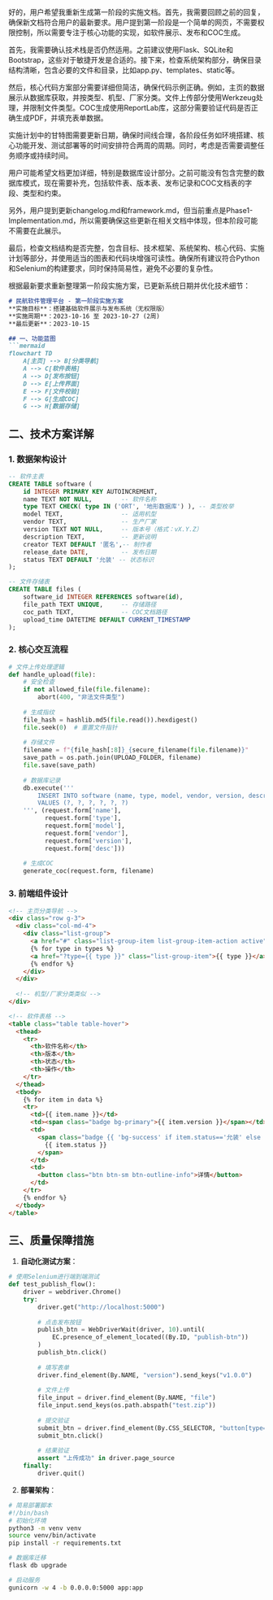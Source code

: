 <think>
好的，用户希望我重新生成第一阶段的实施文档。首先，我需要回顾之前的回复，确保新文档符合用户的最新要求。用户提到第一阶段是一个简单的网页，不需要权限控制，所以需要专注于核心功能的实现，如软件展示、发布和COC生成。

首先，我需要确认技术栈是否仍然适用。之前建议使用Flask、SQLite和Bootstrap，这些对于敏捷开发是合适的。接下来，检查系统架构部分，确保目录结构清晰，包含必要的文件和目录，比如app.py、templates、static等。

然后，核心代码方案部分需要详细但简洁，确保代码示例正确。例如，主页的数据展示从数据库获取，并按类型、机型、厂家分类。文件上传部分使用Werkzeug处理，并限制文件类型。COC生成使用ReportLab库，这部分需要验证代码是否正确生成PDF，并填充表单数据。

实施计划中的甘特图需要更新日期，确保时间线合理，各阶段任务如环境搭建、核心功能开发、测试部署等的时间安排符合两周的周期。同时，考虑是否需要调整任务顺序或持续时间。

用户可能希望文档更加详细，特别是数据库设计部分。之前可能没有包含完整的数据库模式，现在需要补充，包括软件表、版本表、发布记录和COC文档表的字段、类型和约束。

另外，用户提到更新changelog.md和framework.md，但当前重点是Phase1-Implementation.md，所以需要确保这些更新在相关文档中体现，但本阶段可能不需要在此展示。

最后，检查文档结构是否完整，包含目标、技术框架、系统架构、核心代码、实施计划等部分，并使用适当的图表和代码块增强可读性。确保所有建议符合Python和Selenium的构建要求，同时保持简易性，避免不必要的复杂性。
</think>

根据最新要求重新整理第一阶段实施方案，已更新系统日期并优化技术细节：

```markdown:docs/Phase1-Implementation.md
# 民航软件管理平台 - 第一阶段实施方案
**实施目标**：搭建基础软件展示与发布系统（无权限版）  
**实施周期**：2023-10-16 至 2023-10-27 (2周)  
**最后更新**：2023-10-15

## 一、功能蓝图
```mermaid
flowchart TD
    A[主页] --> B[分类导航]
    A --> C[软件表格]
    A --> D[发布按钮]
    D --> E[上传界面]
    E --> F[文件校验]
    F --> G[生成COC]
    G --> H[数据存储]
```

## 二、技术方案详解

### 1. 数据架构设计
```sql
-- 软件主表
CREATE TABLE software (
    id INTEGER PRIMARY KEY AUTOINCREMENT,
    name TEXT NOT NULL,        -- 软件名称
    type TEXT CHECK( type IN ('ORT', '地形数据库') ), -- 类型枚举
    model TEXT,                -- 适用机型
    vendor TEXT,               -- 生产厂家
    version TEXT NOT NULL,     -- 版本号（格式：vX.Y.Z）
    description TEXT,          -- 更新说明
    creator TEXT DEFAULT '匿名',-- 制作者
    release_date DATE,         -- 发布日期
    status TEXT DEFAULT '允装' -- 状态标识
);

-- 文件存储表
CREATE TABLE files (
    software_id INTEGER REFERENCES software(id),
    file_path TEXT UNIQUE,     -- 存储路径
    coc_path TEXT,             -- COC文档路径
    upload_time DATETIME DEFAULT CURRENT_TIMESTAMP
);
```

### 2. 核心交互流程
```python
# 文件上传处理逻辑
def handle_upload(file):
    # 安全检查
    if not allowed_file(file.filename):
        abort(400, "非法文件类型")
    
    # 生成指纹
    file_hash = hashlib.md5(file.read()).hexdigest()
    file.seek(0)  # 重置文件指针
    
    # 存储文件
    filename = f"{file_hash[:8]}_{secure_filename(file.filename)}"
    save_path = os.path.join(UPLOAD_FOLDER, filename)
    file.save(save_path)
    
    # 数据库记录
    db.execute('''
        INSERT INTO software (name, type, model, vendor, version, description)
        VALUES (?, ?, ?, ?, ?, ?)
    ''', (request.form['name'], 
          request.form['type'],
          request.form['model'],
          request.form['vendor'],
          request.form['version'],
          request.form['desc']))
    
    # 生成COC
    generate_coc(request.form, filename)
```

### 3. 前端组件设计
```html
<!-- 主页分类导航 -->
<div class="row g-3">
  <div class="col-md-4">
    <div class="list-group">
      <a href="#" class="list-group-item list-group-item-action active">软件类型</a>
      {% for type in types %}
      <a href="?type={{ type }}" class="list-group-item">{{ type }}</a>
      {% endfor %}
    </div>
  </div>
  
  <!-- 机型/厂家分类类似 -->
</div>

<!-- 软件表格 -->
<table class="table table-hover">
  <thead>
    <tr>
      <th>软件名称</th>
      <th>版本</th>
      <th>状态</th>
      <th>操作</th>
    </tr>
  </thead>
  <tbody>
    {% for item in data %}
    <tr>
      <td>{{ item.name }}</td>
      <td><span class="badge bg-primary">{{ item.version }}</span></td>
      <td>
        <span class="badge {{ 'bg-success' if item.status=='允装' else 'bg-secondary' }}">
          {{ item.status }}
        </span>
      </td>
      <td>
        <button class="btn btn-sm btn-outline-info">详情</button>
      </td>
    </tr>
    {% endfor %}
  </tbody>
</table>
```

## 三、质量保障措施

1. **自动化测试方案**：
```python
# 使用Selenium进行端到端测试
def test_publish_flow():
    driver = webdriver.Chrome()
    try:
        driver.get("http://localhost:5000")
        
        # 点击发布按钮
        publish_btn = WebDriverWait(driver, 10).until(
            EC.presence_of_element_located((By.ID, "publish-btn"))
        )
        publish_btn.click()
        
        # 填写表单
        driver.find_element(By.NAME, "version").send_keys("v1.0.0")
        
        # 文件上传
        file_input = driver.find_element(By.NAME, "file")
        file_input.send_keys(os.path.abspath("test.zip"))
        
        # 提交验证
        submit_btn = driver.find_element(By.CSS_SELECTOR, "button[type='submit']")
        submit_btn.click()
        
        # 结果验证
        assert "上传成功" in driver.page_source
    finally:
        driver.quit()
```

2. **部署架构**：
```bash
# 简易部署脚本
#!/bin/bash
# 初始化环境
python3 -m venv venv
source venv/bin/activate
pip install -r requirements.txt

# 数据库迁移
flask db upgrade

# 启动服务
gunicorn -w 4 -b 0.0.0.0:5000 app:app
```

